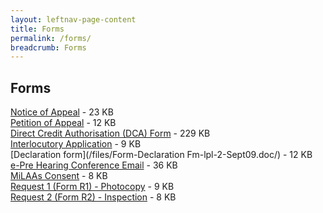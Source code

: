 ```yaml
---
layout: leftnav-page-content
title: Forms
permalink: /forms/
breadcrumb: Forms
---
```


Forms
---
[Notice of Appeal](/files/Form-NOA.pdf/)  - 23 KB <br>
[Petition of Appeal](/files/Form-POA-Sept09.pdf/)  - 12 KB <br>
[Direct Credit Authorisation (DCA) Form](Form-DCA-07Mar2013.doc)  - 229 KB <br>
[Interlocutory Application](/files/Form-Interlocutory-lpl-2-Sept09.pdf/)  - 9 KB <br>
[Declaration form](/files/Form-Declaration Fm-lpl-2-Sept09.doc/)  - 12 KB <br>
[e-Pre Hearing Conference Email](/files/September2006.doc/)  - 36 KB <br>
[MiLAAs Consent](/files/Form-Milaas-Consent.pdf/)  - 8 KB <br>
[Request 1 (Form R1) - Photocopy](/files/Form-Request1-Photocopy-14Aug09.pdf/)  - 9 KB <br>
[Request 2 (Form R2) - Inspection](/files/Form-Request2-Inspection-14Aug09.pdf/)  - 8 KB <br>


